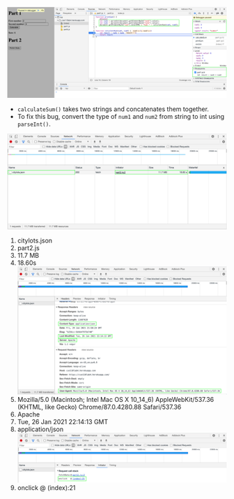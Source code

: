 ![debugging](DevTools-Debugging.png)
- `calculateSum()` takes two strings and concatenates them together.
- To fix this bug, convert the type of `num1` and `num2` from string to int using `parseInt()`.

![1-4](NetworkTab1-4.png)
1. citylots.json
2. part2.js
3. 11.7 MB
4. 18.60s
![5-8](NetworkTab5-8.png)
5. Mozilla/5.0 (Macintosh; Intel Mac OS X 10_14_6) AppleWebKit/537.36 (KHTML, like Gecko) Chrome/87.0.4280.88 Safari/537.36
6. Apache
7. Tue, 26 Jan 2021 22:14:13 GMT
8. application/json\
![9](NetworkTab9.png)
9. onclick @ (index):21
